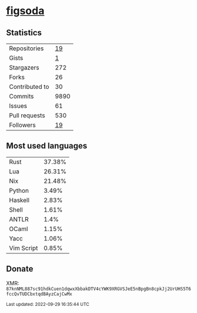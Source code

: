 # [figsoda](https://github.com/figsoda)

## Statistics

<table>
  <tr>
    <td>Repositories</td>
    <td><a href="https://github.com/figsoda?tab=repositories">
      19
    </a></td>
  </tr>
  <tr>
    <td>Gists</td>
    <td><a href="https://gist.github.com/figsoda">
      1
    </a></td>
  </tr>
  <tr>
    <td>Stargazers</td>
    <td>272</td>
  </tr>
  <tr>
    <td>Forks</td>
    <td>26</td>
  </tr>
  <tr>
    <td>Contributed to</td>
    <td>30</td>
  </tr>
  <tr>
    <td>Commits</td>
    <td>9890</td>
  </tr>
  <tr>
    <td>Issues</td>
    <td>61</td>
  </tr>
  <tr>
    <td>Pull requests</td>
    <td>530</td>
  </tr>
  <tr>
    <td>Followers</td>
    <td><a href="https://github.com/figsoda?tab=followers">
      19
    </a></td>
  </tr>
</table>

## Most used languages

<table> <tr><td>Rust</td><td>37.38%</td></tr><tr><td>Lua</td><td>26.31%</td></tr><tr><td>Nix</td><td>21.48%</td></tr><tr><td>Python</td><td>3.49%</td></tr><tr><td>Haskell</td><td>2.83%</td></tr><tr><td>Shell</td><td>1.61%</td></tr><tr><td>ANTLR</td><td>1.4%</td></tr><tr><td>OCaml</td><td>1.15%</td></tr><tr><td>Yacc</td><td>1.06%</td></tr><tr><td>Vim Script</td><td>0.85%</td></tr></table>

## Donate

XMR: `87knNML887sc91hdkCuen1dqwxXbbakDTV4cYWK9XRGVSJeE5nBpgBn8cpkJj2UrUHS5T6fccQvTUDCbxtqdBAyzCajCwMx`

<sub>Last updated: 2022-09-29 16:35:44 UTC</sub>
